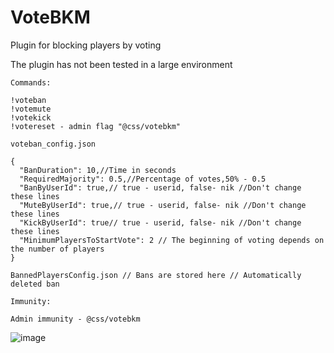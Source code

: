 # VoteBKM
Plugin for blocking players by voting

The plugin has not been tested in a large environment


`Commands:`
```
!voteban
!votemute
!votekick
!votereset - admin flag "@css/votebkm"

```

`voteban_config.json`
```
{
  "BanDuration": 10,//Time in seconds
  "RequiredMajority": 0.5,//Percentage of votes,50% - 0.5
  "BanByUserId": true,// true - userid, false- nik //Don't change these lines
  "MuteByUserId": true,// true - userid, false- nik //Don't change these lines
  "KickByUserId": true// true - userid, false- nik //Don't change these lines
  "MinimumPlayersToStartVote": 2 // The beginning of voting depends on the number of players
}
```
```
BannedPlayersConfig.json // Bans are stored here // Automatically deleted ban
```

`Immunity:`

`Admin immunity - @css/votebkm`


![image](https://github.com/ebpnk/VoteBKM/assets/49415003/92a84044-d2d2-4d52-8a25-83563533a189)



